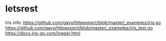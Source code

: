 # letsrest


Iris info:
https://github.com/gavv/httpexpect/blob/master/_examples/iris.go
https://github.com/gavv/httpexpect/blob/master/_examples/iris_test.go
https://docs.iris-go.com/logger.html